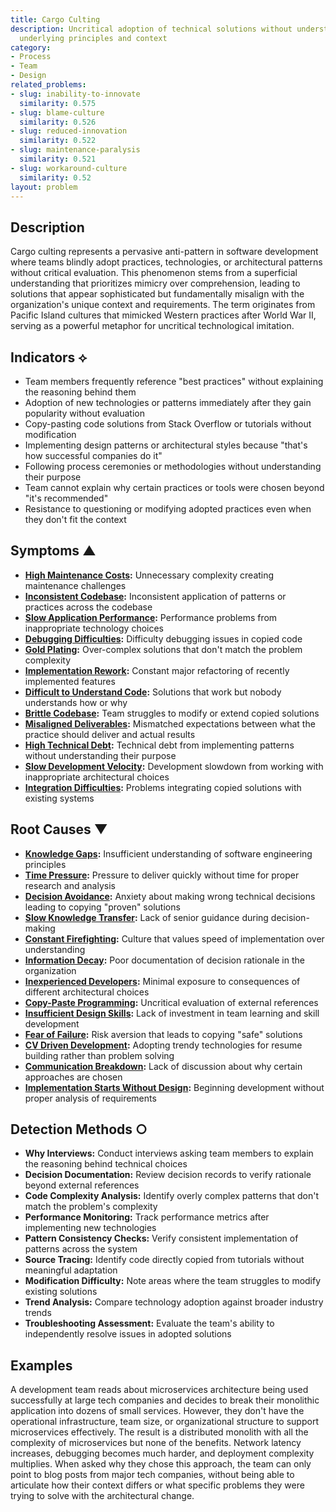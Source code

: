 ```yaml
---
title: Cargo Culting
description: Uncritical adoption of technical solutions without understanding their
  underlying principles and context
category:
- Process
- Team
- Design
related_problems:
- slug: inability-to-innovate
  similarity: 0.575
- slug: blame-culture
  similarity: 0.526
- slug: reduced-innovation
  similarity: 0.522
- slug: maintenance-paralysis
  similarity: 0.521
- slug: workaround-culture
  similarity: 0.52
layout: problem
---
```


## Description

Cargo culting represents a pervasive anti-pattern in software development where teams blindly adopt practices, technologies, or architectural patterns without critical evaluation. This phenomenon stems from a superficial understanding that prioritizes mimicry over comprehension, leading to solutions that appear sophisticated but fundamentally misalign with the organization's unique context and requirements. The term originates from Pacific Island cultures that mimicked Western practices after World War II, serving as a powerful metaphor for uncritical technological imitation.

## Indicators ⟡
- Team members frequently reference "best practices" without explaining the reasoning behind them
- Adoption of new technologies or patterns immediately after they gain popularity without evaluation
- Copy-pasting code solutions from Stack Overflow or tutorials without modification
- Implementing design patterns or architectural styles because "that's how successful companies do it"
- Following process ceremonies or methodologies without understanding their purpose
- Team cannot explain why certain practices or tools were chosen beyond "it's recommended"
- Resistance to questioning or modifying adopted practices even when they don't fit the context

## Symptoms ▲

- **[High Maintenance Costs](high-maintenance-costs.md):** Unnecessary complexity creating maintenance challenges
- **[Inconsistent Codebase](inconsistent-codebase.md):** Inconsistent application of patterns or practices across the codebase
- **[Slow Application Performance](slow-application-performance.md):** Performance problems from inappropriate technology choices
- **[Debugging Difficulties](debugging-difficulties.md):** Difficulty debugging issues in copied code
- **[Gold Plating](gold-plating.md):** Over-complex solutions that don't match the problem complexity
- **[Implementation Rework](implementation-rework.md):** Constant major refactoring of recently implemented features
- **[Difficult to Understand Code](difficult-to-understand-code.md):** Solutions that work but nobody understands how or why
- **[Brittle Codebase](brittle-codebase.md):** Team struggles to modify or extend copied solutions
- **[Misaligned Deliverables](misaligned-deliverables.md):** Mismatched expectations between what the practice should deliver and actual results
- **[High Technical Debt](high-technical-debt.md):** Technical debt from implementing patterns without understanding their purpose
- **[Slow Development Velocity](slow-development-velocity.md):** Development slowdown from working with inappropriate architectural choices
- **[Integration Difficulties](integration-difficulties.md):** Problems integrating copied solutions with existing systems

## Root Causes ▼

- **[Knowledge Gaps](knowledge-gaps.md):** Insufficient understanding of software engineering principles
- **[Time Pressure](time-pressure.md):** Pressure to deliver quickly without time for proper research and analysis
- **[Decision Avoidance](decision-avoidance.md):** Anxiety about making wrong technical decisions leading to copying "proven" solutions
- **[Slow Knowledge Transfer](slow-knowledge-transfer.md):** Lack of senior guidance during decision-making
- **[Constant Firefighting](constant-firefighting.md):** Culture that values speed of implementation over understanding
- **[Information Decay](information-decay.md):** Poor documentation of decision rationale in the organization
- **[Inexperienced Developers](inexperienced-developers.md):** Minimal exposure to consequences of different architectural choices
- **[Copy-Paste Programming](copy-paste-programming.md):** Uncritical evaluation of external references
- **[Insufficient Design Skills](insufficient-design-skills.md):** Lack of investment in team learning and skill development
- **[Fear of Failure](fear-of-failure.md):** Risk aversion that leads to copying "safe" solutions
- **[CV Driven Development](cv-driven-development.md):** Adopting trendy technologies for resume building rather than problem solving
- **[Communication Breakdown](communication-breakdown.md):** Lack of discussion about why certain approaches are chosen
- **[Implementation Starts Without Design](implementation-starts-without-design.md):** Beginning development without proper analysis of requirements

## Detection Methods ○
- **Why Interviews:** Conduct interviews asking team members to explain the reasoning behind technical choices
- **Decision Documentation:** Review decision records to verify rationale beyond external references
- **Code Complexity Analysis:** Identify overly complex patterns that don't match the problem's complexity
- **Performance Monitoring:** Track performance metrics after implementing new technologies
- **Pattern Consistency Checks:** Verify consistent implementation of patterns across the system
- **Source Tracing:** Identify code directly copied from tutorials without meaningful adaptation
- **Modification Difficulty:** Note areas where the team struggles to modify existing solutions
- **Trend Analysis:** Compare technology adoption against broader industry trends
- **Troubleshooting Assessment:** Evaluate the team's ability to independently resolve issues in adopted solutions

## Examples

A development team reads about microservices architecture being used successfully at large tech companies and decides to break their monolithic application into dozens of small services. However, they don't have the operational infrastructure, team size, or organizational structure to support microservices effectively. The result is a distributed monolith with all the complexity of microservices but none of the benefits. Network latency increases, debugging becomes much harder, and deployment complexity multiplies. When asked why they chose this approach, the team can only point to blog posts from major tech companies, without being able to articulate how their context differs or what specific problems they were trying to solve with the architectural change.
